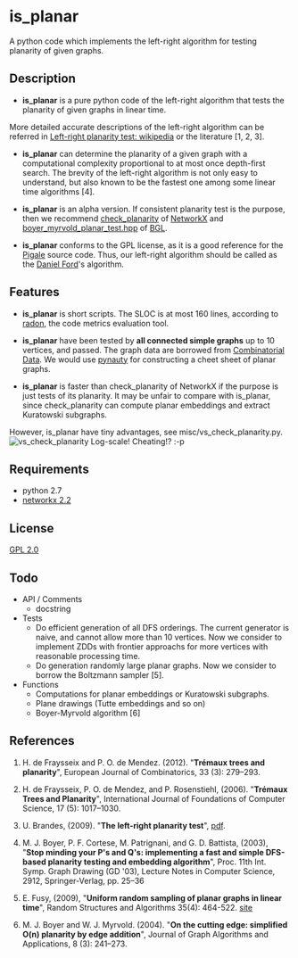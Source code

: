 is_planar
====

A python code which implements the left-right algorithm for testing planarity
of given graphs.

## Description
- **is_planar**  is a pure python code of the left-right algorithm that tests
the planarity of given graphs in linear time.

More detailed accurate descriptions of the left-right algorithm
can be referred in
[Left-right planarity test: wikipedia](https://en.wikipedia.org/wiki/Left-right_planarity_test) or the literature [1, 2, 3].

- **is_planar** can determine the planarity of a given graph with a
computational complexity proportional to at most once depth-first search.
The brevity of the left-right algorithm is not only easy to understand,
but also known to be the fastest one among some linear time algorithms [4].

- **is_planar** is an alpha version.
If consistent planarity test is the purpose, then we recommend
[check_planarity](https://networkx.github.io/documentation/stable/reference/algorithms/generated/networkx.algorithms.planarity.check_planarity.html) of
[NetworkX](https://networkx.github.io) and
[boyer_myrvold_planar_test.hpp](https://www.boost.org/doc/libs/1_37_0/boost/graph/boyer_myrvold_planar_test.hpp) of
[BGL](https://www.boost.org/doc/libs/1_37_0/libs/graph/doc/planar_graphs.html).

- **is_planar** conforms to the GPL license, as it is a good reference for the 
[Pigale](http://pigale.sourceforge.net) source code.
Thus, our left-right algorithm should be called as the
[Daniel Ford](https://www.researchgate.net/profile/Daniel_Ford6)'s algorithm.


## Features
- **is_planar** is short scripts. The SLOC is at most 160 lines, according to
[radon](https://radon.readthedocs.io/en/latest/),
the code metrics evaluation tool.

- **is_planar** have been tested by **all connected simple graphs** up to 10
vertices, and passed. The graph data are borrowed from
[Combinatorial Data](https://users.cecs.anu.edu.au/~bdm/data/graphs.html).
We would use [pynauty](https://web.cs.dal.ca/~peter/software/pynauty/html/)
for constructing a cheet sheet of planar graphs.

- **is_planar** is faster than check_planarity of NetworkX if the purpose is
just tests of its planarity. It may be unfair to compare with is_planar,
since check_planarity can compute planar embeddings and extract Kuratowski
subgraphs.

However, is_planar have tiny advantages, see misc/vs_check_planarity.py.
![vs_check_planarity](https://github.com/satemochi/is_planar/blob/master/misc/vs_check_planarity_1.png "log: on April 7th, 2019.")
Log-scale! Cheating!? :-p

## Requirements
- python 2.7
- [networkx 2.2](https://networkx.github.io)

## License
[GPL 2.0](https://github.com/satemochi/is_planar/blob/master/LICENSE)

## Todo
- API / Comments
    - docstring 
- Tests
    - Do efficient generation of all DFS orderings. The current generator is
      naive, and cannot allow more than 10 vertices. Now we consider to
      implement ZDDs with frontier approachs for more vertices with reasonable
      processing time.
    - Do generation randomly large planar graphs. Now we consider to borrow
      the Boltzmann sampler [5].
- Functions
    - Computations for planar embeddings or Kuratowski subgraphs.
    - Plane drawings (Tutte embeddings and so on)
    - Boyer-Myrvold algorithm [6]

## References
1. H. de Fraysseix and P. O. de Mendez. (2012). "**Trémaux trees and planarity**", European Journal of Combinatorics, 33 (3): 279–293.

1. H. de Fraysseix, P. O. de Mendez, and P. Rosenstiehl, (2006). "**Trémaux Trees and Planarity**", International Journal of Foundations of Computer Science, 17 (5): 1017–1030.

1. U. Brandes, (2009). "**The left-right planarity test**", [pdf](http://www.inf.uni-konstanz.de/algo/publications/b-lrpt-sub.pdf).

1. M. J. Boyer, P. F. Cortese, M. Patrignani, and G. D. Battista, (2003), "**Stop minding your P's and Q's: implementing a fast and simple DFS-based planarity testing and embedding algorithm**", Proc. 11th Int. Symp. Graph Drawing (GD '03), Lecture Notes in Computer Science, 2912, Springer-Verlag, pp. 25–36

1. E. Fusy, (2009), "**Uniform random sampling of planar graphs in linear time**", Random Structures and Algorithms 35(4): 464-522. [site](http://www.lix.polytechnique.fr/Labo/Eric.Fusy/)

1. M. J. Boyer and  W. J. Myrvold. (2004). "**On the cutting edge: simplified O(n) planarity by edge addition**", Journal of Graph Algorithms and Applications, 8 (3): 241–273.
